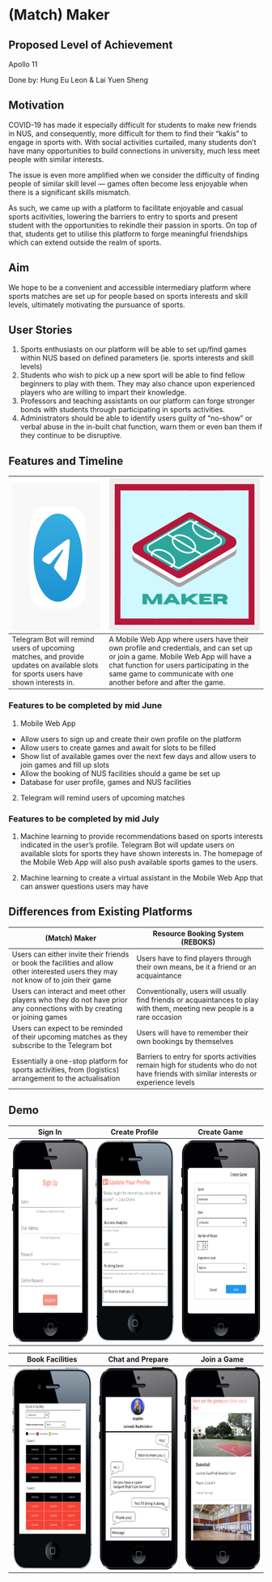# (Match) Maker

## Proposed Level of Achievement
Apollo 11

Done by: Hung Eu Leon & Lai Yuen Sheng

## Motivation
COVID-19 has made it especially difficult for students to make new friends in NUS, and consequently, more difficult for them to find their “kakis” to engage in sports with. With social activities curtailed, many students don’t have many opportunities to build connections in university, much less meet people with similar interests.

The issue is even more amplified when we consider the difficulty of finding people of similar skill level — games often become less enjoyable when there is a significant skills mismatch.

As such, we came up with a platform to facilitate enjoyable and casual sports acitivities, lowering the barriers to entry to sports and present student with the opportunities to rekindle their passion in sports. On top of that, students get to utilise this platform to forge meaningful friendships which can extend outside the realm of sports.

## Aim
We hope to be a convenient and accessible intermediary platform where sports matches are set up for people based on sports interests and skill levels, ultimately motivating the pursuance of sports.

## User Stories
1. Sports enthusiasts on our platform will be able to set up/find games within NUS based on defined parameters (ie. sports interests and skill levels)
2. Students who wish to pick up a new sport will be able to find fellow beginners to play with them. They may also chance upon experienced players who are willing to impart their knowledge.
3. Professors and teaching assistants on our platform can forge stronger bonds with students through participating in sports activities.
4. Administrators should be able to identify users guilty of “no-show” or verbal abuse in the in-built chat function, warn them or even ban them if they continue to be disruptive. 

## Features and Timeline
| <img height="300" src="https://github.com/euleonnnn/matchmakers/blob/master/readimg/Telegram.png"/>|<img height="300" src="https://github.com/euleonnnn/matchmakers/blob/master/readimg/logo.png" />| 
|---|---|
|Telegram Bot will remind users of upcoming matches, and provide updates on available slots for sports users have shown interests in.| A Mobile Web App where users have their own profile and credentials, and can set up or join a game. Mobile Web App will have a chat function for users participating in the same game to communicate with one another before and after the game. |

### Features to be completed by mid June
1. Mobile Web App  
  - Allow users to sign up and create their own profile on the platform
  - Allow users to create games and await for slots to be filled 
  - Show list of available games over the next few days and allow users to join games and fill up slots
  - Allow the booking of NUS facilities should a game be set up 
  - Database for user profile, games and NUS facilities
      
2. Telegram will remind users of upcoming matches

### Features to be completed by mid July
1. Machine learning to provide recommendations based on sports interests indicated in the user’s profile. Telegram Bot will update users on available slots for sports they have shown interests in. The homepage of the Mobile Web App will also push available sports games to the users. 

2. Machine learning to create a virtual assistant in the Mobile Web App that can answer questions users may have

## Differences from Existing Platforms
| (Match) Maker | Resource Booking System (REBOKS) |
| --- | --- |
| Users can either invite their friends or book the facilities and allow other interested users they may not know of to join their game | Users have to find players through their own means, be it a friend or an acquaintance |
| Users can interact and meet other players who they do not have prior any connections with by creating or joining games | Conventionally, users will usually find friends or acquaintances to play with them, meeting new people is a rare occasion |
| Users can expect to be reminded of their upcoming matches as they subscribe to the Telegram bot | Users will have to remember their own bookings by themselves |
| Essentially a one-stop platform for sports activities, from (logistics) arrangement to the actualisation | Barriers to entry for sports activities remain high for students who do not have friends with similar interests or experience levels |

## Demo
| Sign In | Create Profile | Create Game |
| --- | --- | --- |
| <img height="400" width="230" src="https://github.com/euleonnnn/matchmakers/blob/master/readimg/signup.PNG" /> | <img height="400" width="230" src ="https://github.com/euleonnnn/matchmakers/blob/master/readimg/profile.PNG" /> | <img height="400" width="230" src="https://github.com/euleonnnn/matchmakers/blob/master/readimg/creategame.PNG" /> |

|Book Facilities | Chat and Prepare | Join a Game |
| --- | --- | --- |
| <img height="400" width="230" src="https://github.com/euleonnnn/matchmakers/blob/master/readimg/booking.PNG" /> | <img height="400" width="230" src="https://github.com/euleonnnn/matchmakers/blob/master/readimg/chat.PNG" /> | <img height="400" width="230" src="https://github.com/euleonnnn/matchmakers/blob/master/readimg/joingame.PNG" /> |

